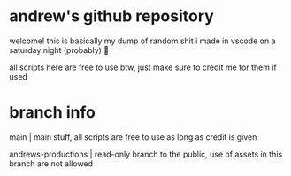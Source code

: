 # andrew's github repository

welcome! this is basically my dump of random shit i made in vscode on a saturday night (probably) 🥳

all scripts here are free to use btw, just make sure to credit me for them if used

# branch info
main | main stuff, all scripts are free to use as long as credit is given

andrews-productions | read-only branch to the public, use of assets in this branch are not allowed

